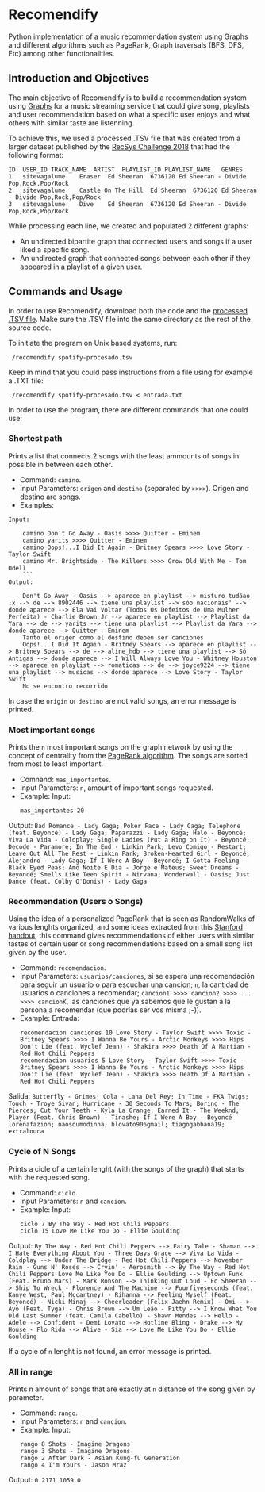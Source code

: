 # Recomendify
Python implementation of a music recommendation system using Graphs and different algorithms such as PageRank, Graph traversals (BFS, DFS, Etc) among other functionalities.

## Introduction and Objectives 
The main objective of Recomendify is to build a recommendation system using [Graphs](https://en.wikipedia.org/wiki/Graph_(abstract_data_type)#:~:text=A%20graph%20data%20structure%20consists,pairs%20for%20a%20directed%20graph.) for a music streaming service that could give song, playlists and user recommendation based on what a specific user enjoys and what others with similar taste are listenning. 

To achieve this, we used a processed .TSV file that was created from a larger dataset published by the [RecSys Challenge 2018](https://www.recsyschallenge.com/2018/) that had the following format:
```
ID	USER_ID	TRACK_NAME	ARTIST	PLAYLIST_ID	PLAYLIST_NAME	GENRES
1	sitevagalume	Eraser	Ed Sheeran	6736120	Ed Sheeran - Divide	Pop,Rock,Pop/Rock
2	sitevagalume	Castle On The Hill	Ed Sheeran	6736120	Ed Sheeran - Divide	Pop,Rock,Pop/Rock
3	sitevagalume	Dive	Ed Sheeran	6736120	Ed Sheeran - Divide	Pop,Rock,Pop/Rock
```

While processing each line, we created and populated 2 different graphs:
* An undirected bipartite graph that connected users and songs if a user liked a specific song.
* An undirected graph that connected songs between each other if they appeared in a playlist of a given user. 

## Commands and Usage
In order to use Recomendify, download both the code and the [processed .TSV file](https://drive.google.com/file/d/19piQbkrmO3GAt0ItekldWK4TbnMtAyGi/view?usp=sharing). Make sure the .TSV file into the same directory as the rest of the source code. 

To initiate the program on Unix based systems, run:
```
./recomendify spotify-procesado.tsv
```

Keep in mind that you could pass instructions from a file using for example a .TXT file:
```
./recomendify spotify-procesado.tsv < entrada.txt
```

In order to use the program, there are different commands that one could use:
 
### Shortest path
Prints a list that connects 2 songs with the least ammounts of songs in possible in between each other.

* Command: `camino`.
* Input Parameters: `origen` and `destino` (separated by `>>>>`). Origen and destino are songs. 
* Examples:
```
Input:
    
    camino Don't Go Away - Oasis >>>> Quitter - Eminem
    camino yarits >>>> Quitter - Eminem
    camino Oops!...I Did It Again - Britney Spears >>>> Love Story - Taylor Swift
    camino Mr. Brightside - The Killers >>>> Grow Old With Me - Tom Odell
    ```
Output:
    
    Don't Go Away - Oasis --> aparece en playlist --> misturo tudãao ;x --> de --> 8902446 --> tiene una playlist --> sóo nacionais' --> donde aparece --> Ela Vai Voltar (Todos Os Defeitos de Uma Mulher Perfeita) - Charlie Brown Jr --> aparece en playlist --> Playlist da Yara --> de --> yarits --> tiene una playlist --> Playlist da Yara --> donde aparece --> Quitter - Eminem
    Tanto el origen como el destino deben ser canciones
    Oops!...I Did It Again - Britney Spears --> aparece en playlist --> Britney Spears --> de --> aline_hdb --> tiene una playlist --> Só Antigas --> donde aparece --> I Will Always Love You - Whitney Houston --> aparece en playlist --> romaticas --> de --> joyce9224 --> tiene una playlist --> musicas --> donde aparece --> Love Story - Taylor Swift
    No se encontro recorrido
```

In case the `origin` or `destino` are not valid songs, an error message is printed.

### Most important songs
Prints the `n` most important songs on the graph network by using the concept of centrality from the [PageRank algorithm](https://es.wikipedia.org/wiki/PageRank). The songs are sorted from most to least important.

* Comnand: `mas_importantes`.
* Input Parameters: `n`, amount of important songs requested.
* Example:
Input:
    ```
    mas_importantes 20
    ```
Output:
    ```
    Bad Romance - Lady Gaga; Poker Face - Lady Gaga; Telephone (feat. Beyoncé) - Lady Gaga; Paparazzi - Lady Gaga; Halo - Beyoncé; Viva La Vida - Coldplay; Single Ladies (Put a Ring on It) - Beyoncé; Decode - Paramore; In The End - Linkin Park; Levo Comigo - Restart; Leave Out All The Rest - Linkin Park; Broken-Hearted Girl - Beyoncé; Alejandro - Lady Gaga; If I Were A Boy - Beyoncé; I Gotta Feeling - Black Eyed Peas; Amo Noite E Dia - Jorge e Mateus; Sweet Dreams - Beyoncé; Smells Like Teen Spirit - Nirvana; Wonderwall - Oasis; Just Dance (feat. Colby O'Donis) - Lady Gaga
    ```

### Recommendation (Users o Songs)

Using the idea of a personalized PageRank that is seen as RandomWalks of various lenghts organized, and some ideas extracted from this [Stanford handout](https://web.archive.org/web/20201111231436/http://web.stanford.edu/class/msande233/handouts/lecture8.pdf), this command gives recommendations of either users with similar tastes of certain user or song recommendations based on a small song list given by the user.

* Command: `recomendacion`.
* Input Parameters: `usuarios/canciones`, si se espera una recomendación para seguir un usuario o para escuchar una cancion; `n`, la cantidad de usuarios o canciones a recomendar; `cancion1 >>>> cancion2 >>>> ... >>>> cancionK`, las canciones que ya sabemos que le gustan a la persona a recomendar (que podrías ser vos misma ;-)).
* Example:
Entrada:
    ```
    recomendacion canciones 10 Love Story - Taylor Swift >>>> Toxic - Britney Spears >>>> I Wanna Be Yours - Arctic Monkeys >>>> Hips Don't Lie (feat. Wyclef Jean) - Shakira >>>> Death Of A Martian - Red Hot Chili Peppers
    recomendacion usuarios 5 Love Story - Taylor Swift >>>> Toxic - Britney Spears >>>> I Wanna Be Yours - Arctic Monkeys >>>> Hips Don't Lie (feat. Wyclef Jean) - Shakira >>>> Death Of A Martian - Red Hot Chili Peppers
    ```
Salida:
    ```
    Butterfly - Grimes; Cola - Lana Del Rey; In Time - FKA Twigs; Touch - Troye Sivan; Hurricane - 30 Seconds To Mars; Boring - The Pierces; Cut Your Teeth - Kyla La Grange; Earned It - The Weeknd; Player (Feat. Chris Brown) - Tinashe; If I Were A Boy - Beyoncé
    lorenafazion; naosoumodinha; hlovato906gmail; tiagogabbana19; extralouca
    ```

### Cycle of N Songs
Prints a cicle of a certain lenght (with the songs of the graph) that starts with the requested song.

* Command: `ciclo`.
* Input Parameters: `n` and `cancion`.
* Example:
Input:
    ```
    ciclo 7 By The Way - Red Hot Chili Peppers
    ciclo 15 Love Me Like You Do - Ellie Goulding
    ```
Output:
    ```
    By The Way - Red Hot Chili Peppers --> Fairy Tale - Shaman --> I Hate Everything About You - Three Days Grace --> Viva La Vida - Coldplay --> Under The Bridge - Red Hot Chili Peppers --> November Rain - Guns N' Roses --> Cryin' - Aerosmith --> By The Way - Red Hot Chili Peppers
    Love Me Like You Do - Ellie Goulding --> Uptown Funk (Feat. Bruno Mars) - Mark Ronson --> Thinking Out Loud - Ed Sheeran --> Ship To Wreck - Florence And The Machine --> Fourfiveseconds (feat. Kanye West, Paul Mccartney) - Rihanna --> Feeling Myself (Feat. Beyoncé) - Nicki Minaj --> Cheerleader (Felix Jaehn Remix) - Omi --> Ayo (Feat. Tyga) - Chris Brown --> Um Leão - Pitty --> I Know What You Did Last Summer (feat. Camila Cabello) - Shawn Mendes --> Hello - Adele --> Confident - Demi Lovato --> Hotline Bling - Drake --> My House - Flo Rida --> Alive - Sia --> Love Me Like You Do - Ellie Goulding
    ```
    
If a cycle of `n` lenght is not found, an error message is printed.


### All in range
Prints n amount of songs that are exactly at `n` distance of the song given by parameter.

* Command: `rango`.
* Input Parameters: `n` and `cancion`. 
* Example:
Input:
    ```
    rango 8 Shots - Imagine Dragons
    rango 3 Shots - Imagine Dragons
    rango 2 After Dark - Asian Kung-fu Generation
    rango 4 I'm Yours - Jason Mraz
    ```
Output:
    ```
    0
    2171
    1059
    0
    ```
